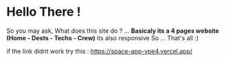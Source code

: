 # Hello There ! 
 So you may ask, What does this site do ? ... **Basicaly its a 4 pages website (Home - Dests - Techs - Crew)**
 its also responsive
So ... That's all :)


if the link didnt work try this : https://space-app-vpe4.vercel.app/
